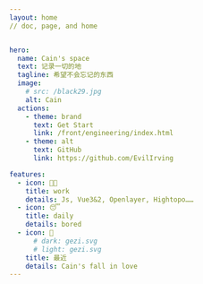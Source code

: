 ```yaml
---
layout: home 
// doc, page, and home


hero:
  name: Cain's space
  text: 记录一切的地
  tagline: 希望不会忘记的东西
  image: 
    # src: /black29.jpg
    alt: Cain
  actions:
    - theme: brand
      text: Get Start
      link: /front/engineering/index.html
    - theme: alt
      text: GitHub
      link: https://github.com/EvilIrving

features:
  - icon: 🧑‍💻
    title: work
    details: Js, Vue3&2, Openlayer, Hightopo……
  - icon: 😴
    title: daily
    details: bored
  - icon: 🫶
      # dark: gezi.svg
      # light: gezi.svg
    title: 最近
    details: Cain's fall in love
---
```


